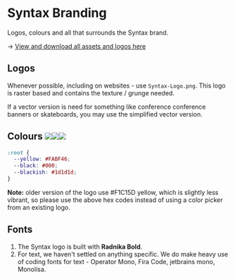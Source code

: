 # Syntax Branding

Logos, colours and all that surrounds the Syntax brand.

→ [View and download all assets and logos here](https://syntaxfm.github.io/brand/gallery.html)

## Logos

Whenever possible, including on websites - use `Syntax-Logo.png`. This logo is raster based and contains the texture / grunge needed.

If a vector version is need for something like conference conference banners or skateboards, you may use the simplified vector version.

## Colours <img src="http://via.placeholder.com/25/FABF46/FFFFFF?text="><img src="http://via.placeholder.com/25/000000/FFFFFF?text="><img src="http://via.placeholder.com/25/1d1d1d/FFFFFF?text=">

```css
:root {
  --yellow: #FABF46;
  --black: #000;
  --blackish: #1d1d1d;
}
```

**Note:** older version of the logo use #F1C15D yellow, which is slightly less vibrant, so please use the above hex codes instead of using a color picker from an existing logo.

## Fonts

1. The Syntax logo is built with **Radnika Bold**.
2. For text, we haven't settled on anything specific. We do make heavy use of coding fonts for text - Operator Mono, Fira Code, jetbrains mono, Monolisa.



